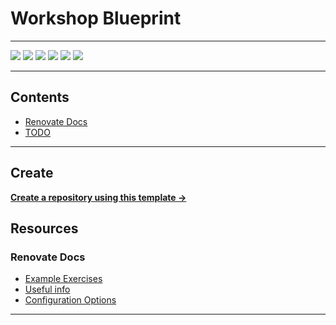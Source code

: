 # Workshop Blueprint

---

![](https://img.shields.io/github/commit-activity/m/ik-workshop/renovate-issue-blueprint)
![](https://img.shields.io/github/last-commit/ik-workshop/renovate-issue-blueprint)
[![](https://img.shields.io/github/license/ivankatliarchuk/.github)](https://github.com/ivankatliarchuk/.github/LICENCE)
[![](https://img.shields.io/github/languages/code-size/ik-workshop/renovate-issue-blueprint)](https://github.com/ik-workshop/renovate-issue-blueprint)
[![](https://img.shields.io/github/repo-size/ik-workshop/renovate-issue-blueprint)](https://github.com/ik-workshop/renovate-issue-blueprint)
![](https://img.shields.io/github/languages/top/ik-workshop/renovate-issue-blueprint?color=green&logo=markdown&logoColor=blue)

---

<!-- START doctoc generated TOC please keep comment here to allow auto update -->
<!-- DON'T EDIT THIS SECTION, INSTEAD RE-RUN doctoc TO UPDATE -->
## Contents

- [Renovate Docs](#renovate-docs)
- [TODO](#todo)

<!-- END doctoc generated TOC please keep comment here to allow auto update -->

---

## Create

[**Create a repository using this template →**][template.generate]

## Resources

### Renovate Docs

- [Example Exercises](./examples)
- [Useful info](./docs/Notes.md)
- [Configuration Options](https://docs.renovatebot.com/configuration-options/)

---

<!-- resources -->
[template.generate]: https://github.com/ik-workshop/renovate-issue-blueprint/renovate-issue-blueprint
[code-style.badge]: https://img.shields.io/badge/code_style-prettier-ff69b4.svg?style=flat-square
